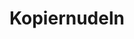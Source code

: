 ---
title: Kopiernudeln
crosslinks:
- de
- ich_iel
- copypasta
- 600euro
- Kanye
- the_schulz
- PietSmiet
- emojipasta
- europe
---